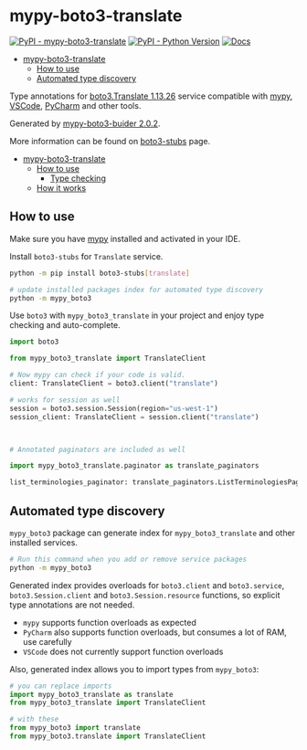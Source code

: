# mypy-boto3-translate

[![PyPI - mypy-boto3-translate](https://img.shields.io/pypi/v/mypy-boto3-translate.svg?color=blue)](https://pypi.org/project/mypy-boto3-translate)
[![PyPI - Python Version](https://img.shields.io/pypi/pyversions/mypy-boto3-translate.svg?color=blue)](https://pypi.org/project/mypy-boto3-translate)
[![Docs](https://img.shields.io/readthedocs/mypy-boto3-builder.svg?color=blue)](https://mypy-boto3-builder.readthedocs.io/)

- [mypy-boto3-translate](#mypy-boto3-translate)
  - [How to use](#how-to-use)
  - [Automated type discovery](#automated-type-discovery)


Type annotations for
[boto3.Translate 1.13.26](https://boto3.amazonaws.com/v1/documentation/api/1.13.26/reference/services/translate.html#Translate) service
compatible with [mypy](https://github.com/python/mypy), [VSCode](https://code.visualstudio.com/),
[PyCharm](https://www.jetbrains.com/pycharm/) and other tools.

Generated by [mypy-boto3-buider 2.0.2](https://github.com/vemel/mypy_boto3_builder).

More information can be found on [boto3-stubs](https://pypi.org/project/boto3-stubs/) page.

- [mypy-boto3-translate](#mypy-boto3-translate)
  - [How to use](#how-to-use)
    - [Type checking](#type-checking)
  - [How it works](#how-it-works)

## How to use

Make sure you have [mypy](https://github.com/python/mypy) installed and activated in your IDE.

Install `boto3-stubs` for `Translate` service.

```bash
python -m pip install boto3-stubs[translate]

# update installed packages index for automated type discovery
python -m mypy_boto3
```

Use `boto3` with `mypy_boto3_translate` in your project and enjoy type checking and auto-complete.

```python
import boto3

from mypy_boto3_translate import TranslateClient

# Now mypy can check if your code is valid.
client: TranslateClient = boto3.client("translate")

# works for session as well
session = boto3.session.Session(region="us-west-1")
session_client: TranslateClient = session.client("translate")



# Annotated paginators are included as well

import mypy_boto3_translate.paginator as translate_paginators

list_terminologies_paginator: translate_paginators.ListTerminologiesPaginator = client.get_paginator("list_terminologies")
```

## Automated type discovery

`mypy_boto3` package can generate index for `mypy_boto3_translate` and other installed services.

```bash
# Run this command when you add or remove service packages
python -m mypy_boto3
```

Generated index provides overloads for `boto3.client` and `boto3.service`,
`boto3.Session.client` and `boto3.Session.resource` functions,
so explicit type annotations are not needed.

- `mypy` supports function overloads as expected
- `PyCharm` also supports function overloads, but consumes a lot of RAM, use carefully
- `VSCode` does not currently support function overloads

Also, generated index allows you to import types from `mypy_boto3`:

```python
# you can replace imports
import mypy_boto3_translate as translate
from mypy_boto3_translate import TranslateClient

# with these
from mypy_boto3 import translate
from mypy_boto3.translate import TranslateClient
```
